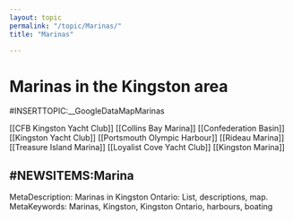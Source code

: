 ```yaml
---
layout: topic
permalink: "/topic/Marinas/"
title: "Marinas"

---
```


<h1>Marinas in the Kingston area</h1>

#INSERTTOPIC:__GoogleDataMapMarinas

[[CFB Kingston Yacht Club]]
[[Collins Bay Marina]]
[[Confederation Basin]]
[[Kingston Yacht Club]]
[[Portsmouth Olympic Harbour]]
[[Rideau Marina]]
[[Treasure Island Marina]]
[[Loyalist Cove Yacht Club]]
[[Kingston Marina]]

#NEWSITEMS:Marina
----
MetaDescription: Marinas in Kingston Ontario: List, descriptions, map.
MetaKeywords: Marinas, Kingston, Kingston Ontario, harbours, boating

